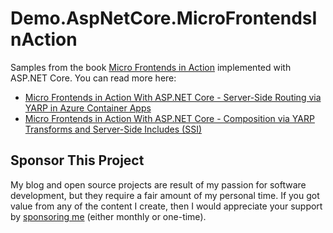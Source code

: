 # Demo.AspNetCore.MicroFrontendsInAction

Samples from the book [Micro Frontends in Action](https://www.manning.com/books/micro-frontends-in-action) implemented with ASP.NET Core. You can read more here:

- [Micro Frontends in Action With ASP.NET Core - Server-Side Routing via YARP in Azure Container Apps](https://www.tpeczek.com/2022/06/micro-frontends-in-action-with-aspnet.html)
- [Micro Frontends in Action With ASP.NET Core - Composition via YARP Transforms and Server-Side Includes (SSI)](https://www.tpeczek.com/2022/07/micro-frontends-in-action-with-aspnet.html)

## Sponsor This Project

My blog and open source projects are result of my passion for software development, but they require a fair amount of my personal time. If you got value from any of the content I create, then I would appreciate your support by [sponsoring me](https://github.com/sponsors/tpeczek) (either monthly or one-time).
